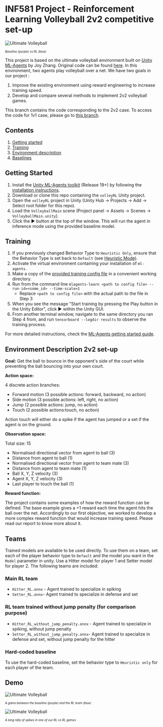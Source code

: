 # INF581 Project - Reinforcement Learning Volleyball 2v2 competitive set-up

![Ultimate Volleyball](https://i.imgur.com/aMOJdKU.gif)

<sub><sup>*Baseline (purple) vs RL (blue)*</sup></sub>


This project is based on the ultimate volleyball environment built on [Unity ML-Agents](https://unity.com/products/machine-learning-agents) by Joy Zhang. Original code can be found [here](https://github.com/CoderOneHQ/ultimate-volleyball). In this environment, two agents play volleyball over a net. We have two goals in our project :

1. Improve the existing environment using reward engineering to increase training speed.
2. Develop and compare several methods to implement 2v2 volleyball games.

This branch contains the code corresponding to the 2v2 case.
To access the code for 1v1 case, please go to [this branch](https://github.com/Virgile-Foussereau/volleyRL/tree/main).
 
## Contents
1. [Getting started](#getting-started)
1. [Training](#training)
1. [Environment description](#environment-description)
1. [Baselines](#baselines)

## Getting Started
1. Install the [Unity ML-Agents toolkit](https:github.com/Unity-Technologies/ml-agents) (Release 19+) by following the [installation instructions](https://github.com/Unity-Technologies/ml-agents/blob/release_18_docs/docs/Installation.md).
2. Download or clone this repo containing the `volleyRL` Unity project.
3. Open the `volleyRL` project in Unity (Unity Hub → Projects → Add → Select root folder for this repo).
4. Load the `VolleyballMain` scene (Project panel → Assets → Scenes → `VolleyballMain.unity`).
5. Click the ▶ button at the top of the window. This will run the agent in inference mode using the provided baseline model.

## Training

1. If you previously changed Behavior Type to `Heuristic Only`, ensure that the Behavior Type is set back to `Default` (see [Heuristic Mode](#heuristic-mode)).
2. Activate the virtual environment containing your installation of `ml-agents`.
3. Make a copy of the [provided training config file](config/Volleyball.yaml) in a convenient working directory.
4. Run from the command line `mlagents-learn <path to config file> --run-id=<some_id> --time-scale=1`
    - Replace `<path to config file>` with the actual path to the file in Step 3
5. When you see the message "Start training by pressing the Play button in the Unity Editor", click ▶ within the Unity GUI.
6. From another terminal window, navigate to the same directory you ran Step 4 from, and run `tensorboard --logdir results` to observe the training process. 

For more detailed instructions, check the [ML-Agents getting started guide](https://github.com/Unity-Technologies/ml-agents/blob/release_18_docs/docs/Getting-Started.md).

## Environment Description 2v2 set-up
**Goal:** Get the ball to bounce in the opponent's side of the court while preventing the ball bouncing into your own court.

**Action space:**

4 discrete action branches:
- Forward motion (3 possible actions: forward, backward, no action)
- Side motion (3 possible actions: left, right, no action)
- Jump (2 possible actions: jump, no action)
- Touch (2 possible actions:touch, no action)

Action touch will either do a spike if the agent has jumped or a set if the agent is on the ground.

**Observation space:**

Total size: 15
- Normalised directional vector from agent to ball (3)
- Distance from agent to ball (1)
- Normalised directional vector from agent to team mate (3)
- Distance from agent to team mate (1)
- Ball X, Y, Z velocity (3)
- Agent X, Y, Z velocity (3)
- Last player to touch the ball (1)

**Reward function:**

The project contains some examples of how the reward function can be defined.
The base example gives a +1 reward each time the agent hits the ball over the net.
Accordingly to our first objective, we worked to develop a more complex reward function that would increase training speed. Please read our report to know more about it.

## Teams
Trained models are available to be used directly. To use them on a team, set each of the player behavior type to `Default` and the model you want in the `Model` parameter in unity. Use a Hitter model for player 1 and Setter model for player 2. The following teams are included:

### Main RL team
- `Hitter_RL.onnx` - Agent trained to specialize in spiking 
- `Setter_RL.onnx`- Agent trained to specialize in defense and set

### RL team trained without jump penalty (for comparison purpose)
- `Hitter_RL_without_jump_penalty.onnx` - Agent trained to specialize in spiking, without jump penalty 
- `Setter_RL_without_jump_penalty.onnx`- Agent trained to specialize in defense and set, without jump penalty for the hitter

### Hard-coded baseline
To use the hard-coded baseline, set the behavior type to `Heuristic only` for each player of the team.

## Demo

![Ultimate Volleyball](https://i.imgur.com/aMOJdKU.gif)

<sub><sup>*A game between the baseline (purple) and the RL team (blue)*</sup></sub>

![Ultimate Volleyball](https://i.imgur.com/fHRSvtO.gif)

<sub><sup>*A long rally of spikes in one of our RL vs RL games*</sup></sub>

